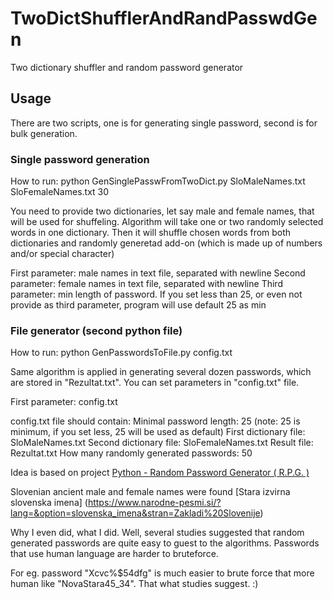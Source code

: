 # TwoDictShufflerAndRandPasswdGen
Two dictionary shuffler and random password generator

## Usage
There are two scripts, one is for generating single password, second is for bulk generation.

### Single password generation

How to run: python GenSinglePasswFromTwoDict.py SloMaleNames.txt SloFemaleNames.txt 30

You need to provide two dictionaries, let say male and female names, that will be used for shuffeling. Algorithm will take one or two randomly selected words in one dictionary. Then it will shuffle chosen words from both dictionaries and randomly generetad add-on (which is made up of numbers and/or special character)

First parameter: male names in text file, separated with newline
Second parameter: female names in text file, separated with newline
Third parameter: min length of password. If you set less than 25, or even not provide as third parameter, program will use default 25 as min

### File generator (second python file)

How to run: python GenPasswordsToFile.py config.txt

Same algorithm is applied in generating several dozen passwords, which are stored in "Rezultat.txt". You can set parameters in "config.txt" file.

First parameter: config.txt

config.txt file should contain:
Minimal password length: 25 (note: 25 is minimum, if you set less, 25 will be used as default)
First dictionary file: SloMaleNames.txt
Second dictionary file: SloFemaleNames.txt
Result file: Rezultat.txt
How many randomly generated passwords: 50

Idea is based on project [Python - Random Password Generator ( R.P.G. )](https://github.com/ismailtasdelen/Python-Random-Password-Generator)

Slovenian ancient male and female names were found [Stara izvirna slovenska imena] (https://www.narodne-pesmi.si/?lang=&option=slovenska_imena&stran=Zakladi%20Slovenije)

Why I even did, what I did. Well, several studies suggested that random generated passwords are quite easy to guest to the algorithms. Passwords that use human language are harder to bruteforce.

For eg. password "Xcvc%$54dfg" is much easier to brute force that more human like "NovaStara45_34". That what studies suggest. :)

